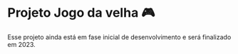 # Projeto Jogo da velha 🎮
Esse projeto ainda está em fase inicial de desenvolvimento e será finalizado em 2023. 
